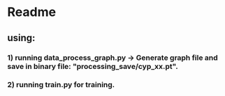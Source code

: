 # Readme
## using:
### 1) running data_process_graph.py  -> Generate graph file and save in binary file: "processing_save/cyp_xx.pt".
### 2) running train.py for training.

